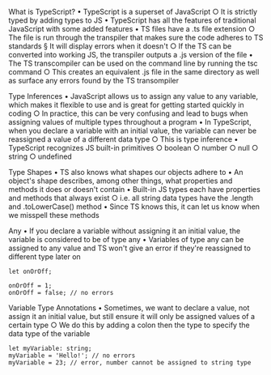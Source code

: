 What is TypeScript?
	• TypeScript is a superset of JavaScript
		○ It is strictly typed by adding types to JS
	• TypeScript has all the features of traditional JavaScript with some added features
	• TS files have a .ts file extension
		○ The file is run through the transpiler that makes sure the code adheres to TS standards
			§ It will display errors when it doesn't
		○ If the TS can be converted into working JS, the transpiler outputs a .js version of the file
	• The TS transcompiler can be used on the command line by running the tsc command
		○ This creates an equivalent .js file in the same directory as well as surface any errors found by the TS transompiler

Type Inferences
	• JavaScript allows us to assign any value to any variable, which makes it flexible to use and is great for getting started quickly in coding
		○ In practice, this can be very confusing and lead to bugs when assigning values of multiple types throughout a program
	• In TypeScript, when you declare a variable with an initial value, the variable can never be reassigned a value of a different data type
		○ This is type inference
	• TypeScript recognizes JS built-in primitives
		○ boolean
		○ number
		○ null
		○ string
		○ undefined

Type Shapes
	• TS also knows what shapes our objects adhere to
	• An object's shape describes, among other things, what properties and methods it does or doesn't contain
	• Built-in JS types each have properties and methods that always exist
		○ i.e. all string data types have the .length and .toLowerCase() method
	• Since TS knows this, it can let us know when we misspell these methods

Any
	• If you declare a variable without assigning it an initial value, the variable is considered to be of type any
	• Variables of type any can be assigned to any value and TS won't give an error if they're reassigned to different type later on
	
	let onOrOff;
	
	onOrOff = 1;
	onOrOff = false; // no errors
	
Variable Type Annotations
	• Sometimes, we want to declare a value, not assign it an initial value, but still ensure it will only be assigned values of a certain type
		○ We do this by adding a colon then the type to specify the data type of the variable
	
	let myVariable: string;
	myVariable = 'Hello!'; // no errors
	myVariable = 23; // error, number cannot be assigned to string type
